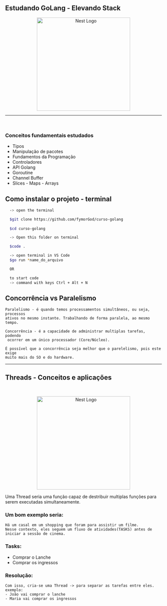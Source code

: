 ## Estudando GoLang - Elevando Stack
<p align="center">
  <a href="https://go.dev/" target="blank"><img src="https://th.bing.com/th/id/OIP.iwrDhp5zhgKs69Ad4WJ7xAHaEK?w=312&h=180&c=7&r=0&o=5&pid=1.7" width="300" alt="Nest Logo" /></a>
</p>

---
<br>

### Conceitos fundamentais estudados
- Tipos
- Manipulação de pacotes
- Fundamentos da Programação
- Controladores
- API Golang
- Goroutine
- Channel Buffer
- Slices - Maps - Arrays

## Como instalar o projeto - terminal
```bash
  -> open the terminal 

  $git clone https://github.com/fymorGod/curso-golang
  
  $cd curso-golang

  -> Open this folder on terminal

  $code .

  -> open terminal in VS Code
  $go run *name_do_arquivo

  OR

  to start code 
  -> command with keys Ctrl + Alt + N 
```
## Concorrência vs Paralelismo
<p width="500">
    
    Paralelismo - é quando temos processamentos simultâneos, ou seja, processos 
    ativos no mesmo instante. Trabalhando de forma paralela, ao mesmo tempo.

    Concorrência - é a capacidade de administrar multiplas tarefas, podendo
     ocorrer em um único processador (Core/Núcleo).
  
    É possível que a concorrência seja melhor que o parelelismo, pois este exige 
    muito mais do SO e do hardware.

---
</p>

## Threads - Conceitos e aplicações
<br>
<p align="center">
  <a href="https://go.dev/" target="blank"><img src="https://miro.medium.com/max/1400/0*CFiDiTCqF_hmEvdX.png" width="300" alt="Nest Logo" /></a>
</p>

<p>
    Uma Thread seria uma função capaz de destribuir multiplas funções para serem executadas simultaneamente.
    <h3>Um bom exemplo seria:</h3>
    
    Há um casal em um shopping que foram para assistir um filme. 
    Nesse contexto, eles seguem um fluxo de atividades(TASKS) antes de iniciar a sessão de cinema.

  ### Tasks:
  - Comprar o Lanche
  - Comprar os ingressos

  ### Resolução:
    Com isso, cria-se uma Thread -> para separar as tarefas entre eles.
    exemplo:
    - João vai comprar o lanche
    - Maria vai comprar os ingressos
</p>